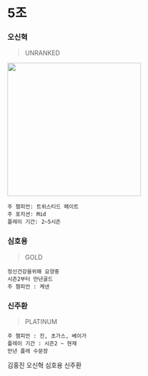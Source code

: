 5조
==============
### 오신혁
> UNRANKED
<div><img width="300" src="https://user-images.githubusercontent.com/29362112/45809596-85138280-bd03-11e8-97bd-3a4608839f6f.png"></div>

```Mid
주 챔피언: 트위스티드 페이트
주 포지션: Mid
플레이 기간: 2~5시즌
```
### 심호용
> GOLD
```Top
정신건강을위해 요양중
시즌2부터 만년골드
주 챔피언 : 케넨
```
### 신주환
> PLATINUM
```Bottom, mid
주 챔피언 : 진, 초가스, 베이가
플레이 기간 : 시즌2 ~ 현재
만년 플레 수문장
```
김홍진
오신혁
심호용
신주환
